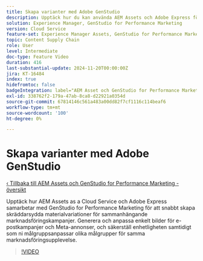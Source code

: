 ```yaml
---
title: Skapa varianter med Adobe GenStudio
description: Upptäck hur du kan använda AEM Assets och Adobe Express för att skapa varianter av e-post och metaannonser, vilket ger en sammanhängande marknadsföringsupplevelse.
solution: Experience Manager, GenStudio for Performance Marketing
version: Cloud Service
feature-set: Experience Manager Assets, GenStudio for Performance Marketing
topic: Content Supply Chain
role: User
level: Intermediate
doc-type: Feature Video
duration: 416
last-substantial-update: 2024-11-20T00:00:00Z
jira: KT-16484
index: true
hidefromtoc: false
badgeIntegration: label="AEM Asset och GenStudio for Performance Marketing" type="positive"
exl-id: 338762f2-179a-47ab-8ca8-d22921a0354d
source-git-commit: 67814146c561a483a00dd82f7cf1116c114beaf6
workflow-type: tm+mt
source-wordcount: '100'
ht-degree: 0%

---
```


# Skapa varianter med Adobe GenStudio

[‹ Tillbaka till AEM Assets och GenStudio for Performance Marketing - översikt](./overview.md)

Upptäck hur AEM Assets as a Cloud Service och Adobe Express samarbetar med GenStudio for Performance Marketing för att snabbt skapa skräddarsydda materialvariationer för sammanhängande marknadsföringskampanjer. Generera och anpassa enkelt bilder för e-postkampanjer och Meta-annonser, och säkerställ enhetligheten samtidigt som ni målgruppsanpassar olika målgrupper för samma marknadsföringsupplevelse.

>[!VIDEO](https://video.tv.adobe.com/v/3439266/?learn=on&enablevpops)
